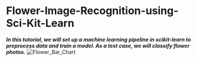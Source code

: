 # Flower-Image-Recognition-using-Sci-Kit-Learn

***In this tutorial, we will set up a machine learning pipeline in scikit-learn to preprocess data and train a model. As a test case, we will classify flower photos.***
![Flower_Bar_Chart](https://github.com/user-attachments/assets/06401904-9c86-49af-b8b8-46a93f9ef1fd)

